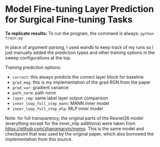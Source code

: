 # Model Fine-tuning Layer Prediction for Surgical Fine-tuning Tasks

**To replicate results:**
To run the program, the command is always: `python train.py`

In place of argument parsing, I used wandb to keep track of my runs so I just manually added the
prediction types and other training options in the sweep configurations at the top.

Training prediction options:
- `correct`: this always predicts the correct layer block for baseline
- `grad_mag`: this is my implementation of the grad RGN from the paper
- `grad_var`: gradient variance
- `path_norm`: path norm
- `layer_cmp`: same label layer output comparison
- `inner_loop_full_step_mann`: MANN inner model
- `inner_loop_full_step_mlp`: MLP inner model

Note: for full transparency, the original parts of the Resnet26 model (everything except for the inner_mlp additions) were taken from https://github.com/zhangmarvin/memo.
This is the same model and checkpoint that was used by the original paper, which also borrowed the implementation from this source.